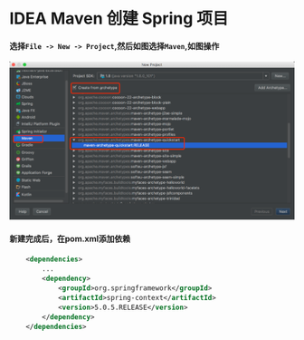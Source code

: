 IDEA Maven 创建 Spring 项目
=======================
####  选择`File -> New -> Project`,然后如图选择`Maven`,如图操作
![idea_maven_spring_1](../../images/idea_maven_spring_1.png "idea_maven_spring_1")
#### 新建完成后，在pom.xml添加依赖
```xml
    <dependencies>
        ...
        <dependency>
            <groupId>org.springframework</groupId>
            <artifactId>spring-context</artifactId>
            <version>5.0.5.RELEASE</version>
        </dependency>
    </dependencies>
```
